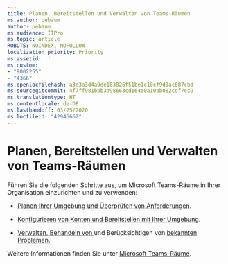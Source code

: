 ```yaml
---
title: Planen, Bereitstellen und Verwalten von Teams-Räumen
ms.author: pebaum
author: pebaum
ms.audience: ITPro
ms.topic: article
ROBOTS: NOINDEX, NOFOLLOW
localization_priority: Priority
ms.assetid: ''
ms.custom:
- "9002255"
- "4366"
ms.openlocfilehash: a3e3a3d4a9de183826f51be1c10cf9d0ac687cbd
ms.sourcegitcommit: 4f7ff981bbb3a98663cd164d0a10bb082cdf7ec9
ms.translationtype: HT
ms.contentlocale: de-DE
ms.lasthandoff: 03/25/2020
ms.locfileid: "42946662"
---
```

# <a name="plan-deploy-and-manage-teams-rooms"></a>Planen, Bereitstellen und Verwalten von Teams-Räumen

Führen Sie die folgenden Schritte aus, um Microsoft Teams-Räume in Ihrer Organisation einzurichten und zu verwenden: 

- [Planen Ihrer Umgebung und Überprüfen von Anforderungen](https://docs.microsoft.com/microsoftteams/rooms/rooms-plan).

- [Konfigurieren von Konten und Bereitstellen mit Ihrer Umgebung](https://docs.microsoft.com/microsoftteams/rooms/rooms-deploy).

- [Verwalten, Behandeln von ](https://docs.microsoft.com/microsoftteams/rooms/rooms-manage#troubleshooting)und Berücksichtigen von [bekannten Problemen](https://docs.microsoft.com/microsoftteams/rooms/known-issues). 

Weitere Informationen finden Sie unter [Microsoft Teams-Räume](https://docs.microsoft.com/microsoftteams/rooms/).
